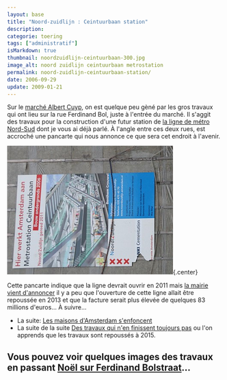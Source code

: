 ```yaml
---
layout: base
title: "Noord-zuidlijn : Ceintuurbaan station"
description: 
categorie: toering
tags: ["administratif"]
isMarkdown: true
thumbnail: noordzuidlijn-ceintuurbaan-300.jpg
image_alt: noord zuidlijn ceintuurbaan metrostation
permalink: noord-zuidlijn-ceintuurbaan-station/
date: 2006-09-29
update: 2009-01-21
---
```




Sur le [marché Albert Cuyp](/albert-cuyp-le-marche), on est quelque peu gèné par les gros travaux qui ont lieu sur la rue Ferdinand Bol, juste à l'entrée du marché. Il s'aggit des travaux pour la construction d'une futur station de [la ligne de métro Nord-Sud](/la-ligne-du-nord-au-sud) dont je vous ai déjà parlé. À l'angle entre ces deux rues, est accroché une pancarte qui nous annonce ce que sera cet endroit à l'avenir.

![noord zuidlijn ceintuurbaan metrostation](noordzuidlijn-ceintuurbaan-300.jpg){.center}

Cette pancarte indique que la ligne devrait ouvrir en 2011 mais [la mairie vient d'annoncer](http://www.noordzuidlijn.amsterdam.nl/live/main.asp?name=nieuws&item_id=NL_AMS_IVV_100000000351) il y a peu que l'ouverture de cette ligne allait être repoussée en 2013 et que la facture serait plus élevée de quelques 83 millions d'euros... À suivre...

* La suite: [Les maisons d'Amsterdam s'enfoncent](/les-maisons-s-enfoncent)
* La suite de la suite [Des travaux qui n'en finissent toujours pas](/travaux-n-en-finissent-toujours-pas) ou l'on apprends que les travaux sont repoussés à 2015.

Vous pouvez voir quelques images des travaux en passant [Noël sur Ferdinand Bolstraat](/noel-sur-ferdinand-bolstraat)...
---